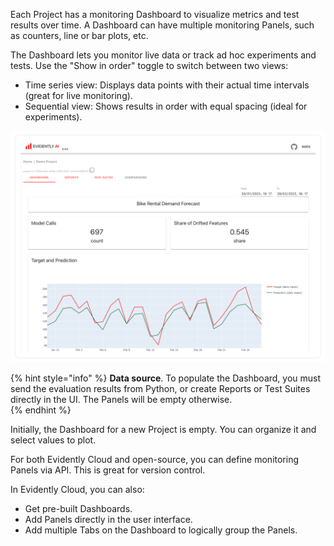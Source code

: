 Each Project has a monitoring Dashboard to visualize metrics and test results over time. A Dashboard can have multiple monitoring Panels, such as counters, line or bar plots, etc.

The Dashboard lets you monitor live data or track ad hoc experiments and tests. Use the "Show in order" toggle to switch between two views:
* Time series view: Displays data points with their actual time intervals (great for live monitoring).
* Sequential view: Shows results in order with equal spacing (ideal for experiments). 

![](../.gitbook/assets/main/evidently_ml_monitoring_main.png)

{% hint style="info" %}
**Data source**. To populate the Dashboard, you must send the evaluation results from Python, or create Reports or Test Suites directly in the UI. The Panels will be empty otherwise.  
{% endhint %}

Initially, the Dashboard for a new Project is empty. You can organize it and select values to plot. 

For both Evidently Cloud and open-source, you can define monitoring Panels via API. This is great for version control.

In Evidently Cloud, you can also:
* Get pre-built Dashboards.
* Add Panels directly in the user interface.
* Add multiple Tabs on the Dashboard to logically group the Panels.
